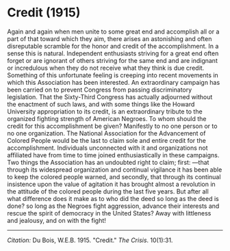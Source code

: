 <!--
title:   Credit
author:  Du Bois, W.E.B.
journal: The Crisis
year:    1915
volume:  10
issue:   1
pages:   31
-->
# Credit (1915)

Again and again when men unite to some great end and accomplish all or a part of that toward which they aim, there arises an astonishing and often disreputable scramble for the honor and credit of the accomplishment. In a sense this is natural. Independent enthusiasts striving for a great end often forget or are ignorant of others striving for the same end and are indignant or incredulous when they do not receive what they think is due credit. Something of this unfortunate feeling is creeping into recent movements in which this Association has been interested. An extraordinary campaign has been carried on to prevent Congress from passing discriminatory legislation. That the Sixty-Third Congress has actually adjourned without the enactment of such laws, and with some things like the Howard University appropriation to its credit, is an extraordinary tribute to the organized fighting strength of American Negroes. To whom should the credit for this accomplishment be given? Manifestly to no one person or to no one organization. The National Association for the Advancement of Colored People would be the last to claim sole and entire credit for the accomplishment. Individuals unconnected with it and organizations not affiliated have from time to time joined enthusiastically in these campaigns. Two things the Association has an undoubted right to claim; first: —that through its widespread organization and continual vigilance it has been able to keep the colored people warned, and secondly, that through its continual insistence upon the value of agitation it has brought almost a revolution in the attitude of the colored people during the last five years. But after all what difference does it make as to who did the deed so long as the deed is done? so long as the Negroes fight aggression, advance their interests and rescue the spirit of democracy in the United States? Away with littleness and jealousy, and on with the fight!
______
*Citation:* Du Bois, W.E.B. 1915. "Credit." *The Crisis*. 10(1):31.